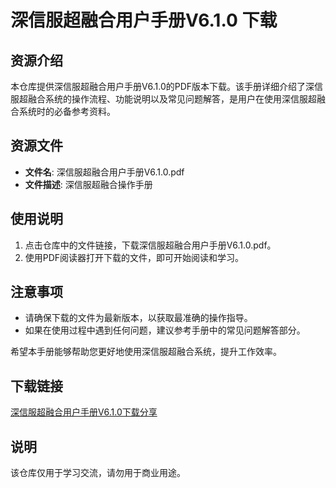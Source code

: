 # 深信服超融合用户手册V6.1.0 下载

## 资源介绍

本仓库提供深信服超融合用户手册V6.1.0的PDF版本下载。该手册详细介绍了深信服超融合系统的操作流程、功能说明以及常见问题解答，是用户在使用深信服超融合系统时的必备参考资料。

## 资源文件

- **文件名**: 深信服超融合用户手册V6.1.0.pdf
- **文件描述**: 深信服超融合操作手册

## 使用说明

1. 点击仓库中的文件链接，下载深信服超融合用户手册V6.1.0.pdf。
2. 使用PDF阅读器打开下载的文件，即可开始阅读和学习。

## 注意事项

- 请确保下载的文件为最新版本，以获取最准确的操作指导。
- 如果在使用过程中遇到任何问题，建议参考手册中的常见问题解答部分。

希望本手册能够帮助您更好地使用深信服超融合系统，提升工作效率。

## 下载链接
[深信服超融合用户手册V6.1.0下载分享](https://pan.quark.cn/s/e5175faa7b0d)

## 说明

该仓库仅用于学习交流，请勿用于商业用途。
